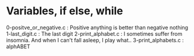 # Variables, if else, while

0-positve_or_negative.c : Positive anything is better than negative nothing
1-last_digit.c : The last digit
2-print_alphabet.c : I sometimes suffer from insomnia. And when I can't fall asleep, I play what..
3-print_alphabets.c : alphABET
